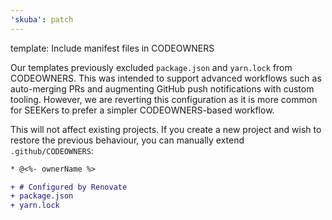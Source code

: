 ```yaml
---
'skuba': patch
---
```


template: Include manifest files in CODEOWNERS

Our templates previously excluded `package.json` and `yarn.lock` from CODEOWNERS. This was intended to support advanced workflows such as auto-merging PRs and augmenting GitHub push notifications with custom tooling. However, we are reverting this configuration as it is more common for SEEKers to prefer a simpler CODEOWNERS-based workflow.

This will not affect existing projects. If you create a new project and wish to restore the previous behaviour, you can manually extend `.github/CODEOWNERS`:

```diff
* @<%- ownerName %>

+ # Configured by Renovate
+ package.json
+ yarn.lock
```
